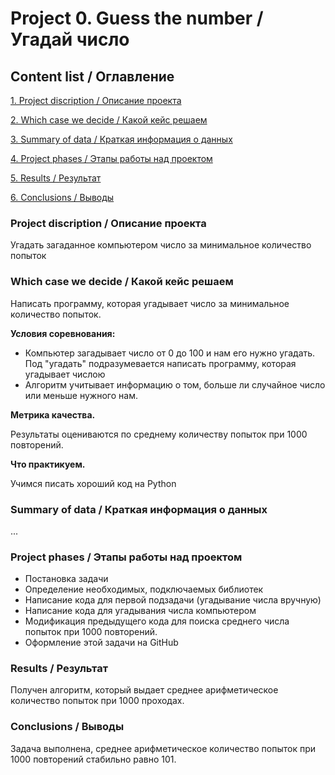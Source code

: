 # Project 0. Guess the number / Угадай число

## Content list / Оглавление
[1. Project discription / Описание проекта](https://github.com/SerjClmb/DS-Git-Hub-Repository/tree/main/project_0#project-discription--описание-проекта)

[2. Which case we decide / Какой кейс решаем](https://github.com/SerjClmb/DS-Git-Hub-Repository/tree/main/project_0#which-case-we-decide--какой-кейс-решаем)

[3. Summary of data / Краткая информация о данных](https://github.com/SerjClmb/DS-Git-Hub-Repository/tree/main/project_0#summary-of-data--краткая-информация-о-данных)

[4. Project phases / Этапы работы над проектом](https://github.com/SerjClmb/DS-Git-Hub-Repository/tree/main/project_0#project-phases--этапы-работы-над-проектом)

[5. Results / Результат](https://github.com/SerjClmb/DS-Git-Hub-Repository/tree/main/project_0#results--результат)

[6. Conclusions / Выводы](https://github.com/SerjClmb/DS-Git-Hub-Repository/tree/main/project_0#conclusions--выводы)


### Project discription / Описание проекта
Угадать загаданное компьютером число за минимальное количество попыток

### Which case we decide / Какой кейс решаем
Написать программу, которая угадывает число за минимальное количество попыток.

**Условия соревнования:**
- Компьютер загадывает число от 0 до 100 и нам его нужно угадать. Под "угадать" подразумевается написать программу, которая угадывает числою
- Алгоритм учитывает информацию о том, больше ли случайное число или меньше нужного нам.

**Метрика качества.**

Результаты оцениваются по среднему количеству попыток при 1000 повторений.

**Что практикуем.**

Учимся писать хороший код на Python

### Summary of data / Краткая информация о данных

...
### Project phases / Этапы работы над проектом
- Постановка задачи
- Определение необходимых, подключаемых библиотек
- Написание кода для первой подзадачи (угадывание числа вручную)
- Написание кода для угадывания числа компьютером
- Модификация предыдущего кода для поиска среднего числа попыток при 1000 повторений.
- Оформление этой задачи на GitHub

### Results / Результат
Получен алгоритм, который выдает среднее арифметическое количество попыток при 1000 проходах.

### Conclusions / Выводы
Задача выполнена, среднее арифметическое количество попыток при 1000 повторений стабильно равно 101.
